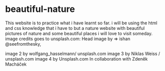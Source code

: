 # beautiful-nature
This website is to practice what i have learnt so far. i will be using the html and css knowledge that i have to but a nature website with beautiful pictures of nature and some beautiful places i will love to visit someday. 
image credits goes to unsplash.com: Head image by => ishan @seefromthesky,

image 2 by wolfgang_hasselmann/ unsplash.com
image 3 by Niklas Weiss / unsplash.com
image 4 by Unsplash.com In collaboration with Zdeněk Macháček
